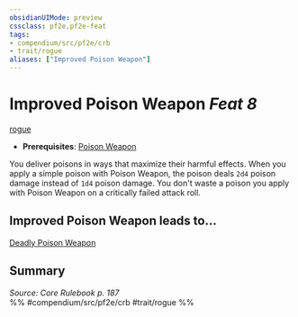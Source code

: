 ```yaml
---
obsidianUIMode: preview
cssclass: pf2e,pf2e-feat
tags:
- compendium/src/pf2e/crb
- trait/rogue
aliases: ["Improved Poison Weapon"]
---
```

# Improved Poison Weapon  *Feat 8*  
[rogue](../../rules/traits/rogue.md)  

- **Prerequisites**: [Poison Weapon](poison-weapon.md)

You deliver poisons in ways that maximize their harmful effects. When you apply a simple poison with Poison Weapon, the poison deals `2d4` poison damage instead of `1d4` poison damage. You don't waste a poison you apply with Poison Weapon on a critically failed attack roll.

## Improved Poison Weapon leads to...

[Deadly Poison Weapon](deadly-poison-weapon-aoa5.md)

## Summary

*Source: Core Rulebook p. 187*  
%% #compendium/src/pf2e/crb #trait/rogue %%